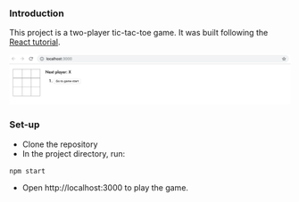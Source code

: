 ### Introduction

This project is a two-player tic-tac-toe game. It was built following the [React tutorial](https://reactjs.org/tutorial/tutorial.html).

![tic-tac-toe](/public/tic-tac-toe.png)

### Set-up

- Clone the repository
- In the project directory, run:
```
npm start
```
- Open http://localhost:3000 to play the game.
